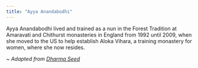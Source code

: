 ```yaml
---
title: "Ayya Anandabodhi"
---
```

Ayya Anandabodhi lived and trained as a nun in the Forest Tradition at Amaravati and Chithurst monasteries in England from 1992 until 2009, when she moved to the US to help  establish Aloka Vihara, a training monastery for women, where she now resides.

*~ Adapted from [Dharma Seed](https://dharmaseed.org/teacher/379/)*
